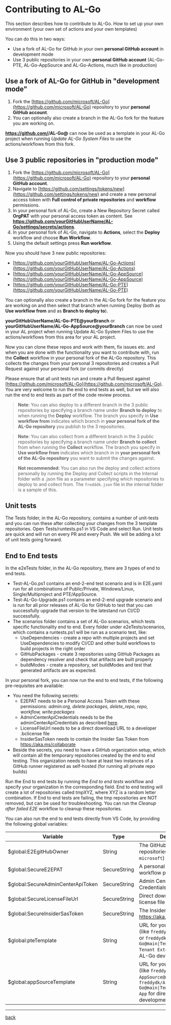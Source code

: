 # Contributing to AL-Go

This section describes how to contribute to AL-Go. How to set up your own environment (your own set of actions and your own templates)

You can do this in two ways:
- Use a fork of AL-Go for GitHub in your own **personal GitHub account** in development mode
- Use 3 public repositories in your own **personal GitHub account** (AL-Go-PTE, AL-Go-AppSource and AL-Go-Actions, much like in production)

## Use a fork of AL-Go for GitHub in "development mode"

1. Fork the [https://github.com/microsoft/AL-Go](https://github.com/microsoft/AL-Go) repository to your **personal GitHub account**.
2. You can optionally also create a branch in the AL-Go fork for the feature you are working on.

**https://github.com/<yourGitHubUserName>/AL-Go@<yourBranch>** can now be used as a template in your AL-Go project when running _Update AL-Go System Files_ to use the actions/workflows from this fork.

## Use 3 public repositories in "production mode"

1. Fork the [https://github.com/microsoft/AL-Go](https://github.com/microsoft/AL-Go) repository to your **personal GitHub account**.
2. Navigate to [https://github.com/settings/tokens/new](https://github.com/settings/tokens/new) and create a new personal access token with **Full control of private repositories** and **workflow** permissions.
3. In your personal fork of AL-Go, create a New Repository Secret called **OrgPAT** with your personal access token as content. See **https://github.com/yourGitHubUserName/AL-Go/settings/secrets/actions**.
4. In your personal fork of AL-Go, navigate to **Actions**, select the **Deploy** workflow and choose **Run Workflow**.
5. Using the default settings press **Run workflow**.

Now you should have 3 new public repositories:

- [https://github.com/yourGitHubUserName/AL-Go-Actions](https://github.com/yourGitHubUserName/AL-Go-Actions)
- [https://github.com/yourGitHubUserName/AL-Go-AppSource](https://github.com/yourGitHubUserName/AL-Go-AppSource)
- [https://github.com/yourGitHubUserName/AL-Go-PTE](https://github.com/yourGitHubUserName/AL-Go-PTE)

You can optionally also create a branch in the AL-Go fork for the feature you are working on and then select that branch when running Deploy (both as **Use workflow from** and as **Branch to deploy to**).

**yourGitHubUserName/AL-Go-PTE@yourBranch** or **yourGitHubUserName/AL-Go-AppSource@yourBranch** can now be used in your AL project when running Update AL-Go System Files to use the actions/workflows from this area for your AL project.

Now you can clone these repos and work with them, fix issues etc. and when you are done with the functionality you want to contribute with, run the **Collect** workflow in your personal fork of the AL-Go repository. This collects the changes from your personal 3 repositories and creates a Pull Request against your personal fork (or commits directly)

Please ensure that all unit tests run and create a Pull Request against [https://github.com/microsoft/AL-Go](https://github.com/microsoft/AL-Go). You are very welcome to run the end to end tests as well, but we will also run the end to end tests as part of the code review process.

> **Note**: You can also deploy to a different branch in the 3 public repositories by specifying a branch name under **Branch to deploy** to when running the **Deploy** workflow. The branch you specify in **Use workflow from** indicates which branch in **your personal fork of the AL-Go repository** you publish to the 3 repositories.

> **Note**: You can also collect from a different branch in the 3 public repositories by specifying a branch name under **Branch to collect** from when running the **Collect** workflow. The branch you specify in **Use workflow from** indicates which branch in in **your personal fork of the AL-Go repository** you want to submit the changes against.

> **Not recommended**: You can also run the deploy and collect actions personally by running the Deploy and Collect scripts in the Internal folder with a .json file as a parameter specifying which repositories to deploy to and collect from. The `fredddk.json` file in the internal folder is a sample of this.

## Unit tests
The Tests folder, in the AL-Go repository, contains a number of unit-tests and you can run these after collecting your changes from the 3 template repositories. Open Tests/runtests.ps1 in VS Code and select Run. Unit tests are quick and will run on every PR and every Push. We will be adding a lot of unit tests going forward.

## End to End tests
In the e2eTests folder, in the AL-Go repository, there are 3 types of end to end tests.
- Test-AL-Go.ps1 contains an end-2-end test scenario and is in E2E.yaml run for all combinations of Public/Private, Windows/Linux, Single/Multiproject and PTE/AppSource.
- Test-AL-Go-Upgrade.ps1 contains an end-2-end upgrade scenario and is run for all prior releases of AL-Go for GitHub to test that you can successfully upgrade that version to the latestand run CI/CD successfully.
- The scenarios folder contains a set of AL-Go scenarios, which tests specific functionality end to end. Every folder under e2eTests/scenarios, which contains a runtests.ps1 will be run as a scenario test, like:
  - UseDependencies - create a repo with multiple projects and set UseDependencies to modify CI/CD and other build workflows to build projects in the right order
  - GitHubPackages - create 3 repositories using GitHub Packages as dependency resolver and check that artifacts are built properly
  - buildModes - create a repository, set buildModes and test that generated artifacts are as expected.

In your personal fork, you can now run the end to end tests, if the following pre-requisites are available:
- You need the following secrets:
  - E2EPAT needs to be a Personal Access Token with these permissions: _admin:org, delete:packages, delete_repo, repo, workflow, write:packages_
  - AdminCenterApiCredentials needs to be the adminCenterApiCredentials as described [here](CreateOnlineDevEnv2.md).
  - LicenseFileUrl needs to be a direct download URL to a developer .bclicense file
  - InsiderSasToken needs to contain the Insider Sas Token from https://aka.ms/collaborate
- Beside the secrets, you need to have a GitHub organization setup, which will contain all the temporary repositories created by the end to end testing. This organization needs to have at least two instances of a GitHub runner registered as self-hosted (for running all private repo builds)

Run the End to end tests by running the *End to end tests* workflow and specify your organization in the corresponding field.
End to end testing will create a lot of repositories called tmpXYZ, where XYZ is a random letter combination. If End to end tests are failing, the tmp repositories are NOT removed, but can be used for troubleshooting.
You can run the *Cleanup after failed E2E* workflow to cleanup these repositories.

You can also run the end to end tests directly from VS Code, by providing the following global variables:

|Variable|Type|Description|
|---|---|---|
|$global:E2EgitHubOwner| String | The GitHub owner of the test repositories (like `freddydk` or `microsoft`) |
|$global:SecureE2EPAT| SecureString | A personal access token with workflow permissions |
|$global:SecureAdminCenterApiToken| SecureString | Admin Center API Credentials |
|$global:SecureLicenseFileUrl| SecureString | Direct download URL to a license file |
|$global:SecureInsiderSasToken | SecureString | The Insider SAS Token from https://aka.ms/collaborate  |
|$global:pteTemplate| String | URL for your PTE template (like `freddyk/AL-Go-PTE@main` or `freddydk/AL-Go@main\|Templates/Per Tenant Extension` for direct AL-Go development) |
|$global:appSourceTemplate| String | URL for your PTE template (like `freddyk/AL-Go-AppSource@main` or `freddydk/AL-Go@main\|Templates/AppSource App` for direct AL-Go development) |

---
[back](../README.md)
